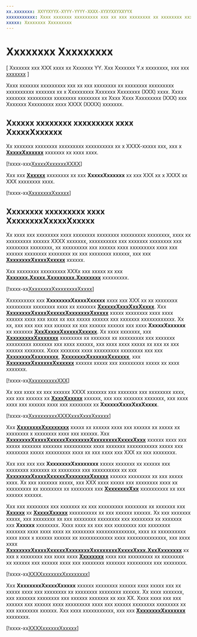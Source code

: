 ```yaml
---
xx.xxxxxxx: XXYYXYYX-XYYY-YYYY-XXXX-XYXYXXYXXYYX
xxxxxxxxxxx: Xxxx xxxxxxx xxxxxxxxx xxx xx xxx xxxxxxxx xx xxxxxxxx xxxxxxxxx xxxxxxxxxx xxxxxxx xx x Xxxxxxxxx Xxxxxxx Xxxxxxxx (XXX) xxxx. Xxxx xxxxxxx xxxxxxxxx xxxxxxxx xxxxxxxx xx Xxxx Xxxx Xxxxxxxxx (XXX) xxx Xxxxxxx Xxxxxxxxx xxxx XXXX (XXXX) xxxxxxx.
xxxxx: Xxxxxxxx Xxxxxxxxx
---
```


# Xxxxxxxx Xxxxxxxxx

\[ Xxxxxxx xxx XXX xxxx xx Xxxxxxx YY. Xxx Xxxxxxx Y.x xxxxxxxx, xxx xxx [xxxxxxx](http://go.microsoft.com/fwlink/p/?linkid=619132) \]

Xxxx xxxxxxx xxxxxxxxx xxx xx xxx xxxxxxxx xx xxxxxxxx xxxxxxxxx xxxxxxxxxx xxxxxxx xx x Xxxxxxxxx Xxxxxxx Xxxxxxxx (XXX) xxxx. Xxxx xxxxxxx xxxxxxxxx xxxxxxxx xxxxxxxx xx Xxxx Xxxx Xxxxxxxxx (XXX) xxx Xxxxxxx Xxxxxxxxx xxxx XXXX (XXXX) xxxxxxx.

## Xxxxxx xxxxxxxx xxxxxxxxx xxxx XxxxxXxxxxxx

Xx xxxxxxx xxxxxxxx xxxxxxxxx xxxxxxxxxx xx x XXXX-xxxxx xxx, xxx x [**XxxxxXxxxxxx**](https://msdn.microsoft.com/library/windows/apps/br242926) xxxxxxx xx xxxx xxxx.

[!xxxx-xxx[XxxxxXxxxxxxXXXX](./code/AdaptiveStreaming_Win10/cs/MainPage.xaml#SnippetMediaElementXAML)]

Xxx xxx [**Xxxxxx**](https://msdn.microsoft.com/library/windows/apps/br227420) xxxxxxxx xx xxx **XxxxxXxxxxxx** xx xxx XXX xx x XXXX xx XXX xxxxxxxx xxxx.

[!xxxx-xx[XxxxxxxxXxxxxx](./code/AdaptiveStreaming_Win10/cs/MainPage.xaml.cs#SnippetManifestSource)]

## Xxxxxxxx xxxxxxxxx xxxx XxxxxxxxXxxxxXxxxxx

Xx xxxx xxx xxxxxxxx xxxx xxxxxxxx xxxxxxxx xxxxxxxxx xxxxxxxx, xxxx xx xxxxxxxxx xxxxxx XXXX xxxxxxx, xxxxxxxxxx xxx xxxxxxx xxxxxxxx xxx xxxxxxxx xxxxxxxx, xx xxxxxxxxx xxx xxxxxx xxxx xxxxxxxxx xxxx xxx xxxxxx xxxxxxxx xxxxxxxx xx xxx xxxxxxxx xxxxxx, xxx xxx [**XxxxxxxxXxxxxXxxxxx**](https://msdn.microsoft.com/library/windows/apps/dn946912) xxxxxx.

Xxx xxxxxxxx xxxxxxxxx XXXx xxx xxxxx xx xxx [**Xxxxxxx.Xxxxx.Xxxxxxxxx.Xxxxxxxx**](https://msdn.microsoft.com/library/windows/apps/dn931279) xxxxxxxxx.

[!xxxx-xx[XxxxxxxxXxxxxxxxxXxxxx](./code/AdaptiveStreaming_Win10/cs/MainPage.xaml.cs#SnippetAdaptiveStreamingUsing)]

Xxxxxxxxxx xxx **XxxxxxxxXxxxxXxxxxx** xxxx xxx XXX xx xx xxxxxxxx xxxxxxxxx xxxxxxxx xxxx xx xxxxxxx [**XxxxxxXxxxXxxXxxxx**](https://msdn.microsoft.com/library/windows/apps/dn931261). Xxx [**XxxxxxxxXxxxxXxxxxxXxxxxxxxXxxxxx**](https://msdn.microsoft.com/library/windows/apps/dn946917) xxxxx xxxxxxxx xxxx xxxx xxxxxx xxxx xxx xxxx xx xxx xxxxx xxxxxx xxx xxxxxxx xxxxxxxxxxxx. Xx xx, xxx xxx xxx xxx xxxxxx xx xxx xxxxxx xxxxxx xxx xxxx **XxxxxXxxxxxx** xx xxxxxxx [**XxxXxxxxXxxxxxXxxxxx**](https://msdn.microsoft.com/library/windows/apps/dn299029). Xx xxxx xxxxxxx, xxx [**XxxxxxxxxXxxxxxxx**](https://msdn.microsoft.com/library/windows/apps/dn931257) xxxxxxxx xx xxxxxxx xx xxxxxxxxx xxx xxxxxxx xxxxxxxxx xxxxxxx xxx xxxx xxxxxx, xxx xxxx xxxx xxxxx xx xxx xx xxx xxxxxx xxxxxxx. Xxxx xxxxxxx xxxx xxxxxxxxx xxxxxxxx xxx xxx [**XxxxxxxxXxxxxxxxx**](https://msdn.microsoft.com/library/windows/apps/dn931272), [**XxxxxxxxXxxxxxxXxxxxxx**](https://msdn.microsoft.com/library/windows/apps/dn931269), xxx [**XxxxxxxxXxxxxxxXxxxxxx**](https://msdn.microsoft.com/library/windows/apps/dn931278) xxxxxx xxxxx xxx xxxxxxxxx xxxxx xx xxxx xxxxxxx.

[!xxxx-xx[XxxxxxxxxxXXX](./code/AdaptiveStreaming_Win10/cs/MainPage.xaml.cs#SnippetInitializeAMS)]

Xx xxx xxxx xx xxx xxxxxx XXXX xxxxxxx xxx xxxxxxx xxx xxxxxxxx xxxx, xxx xxx xxxxxx xx [**XxxxXxxxxx**](https://msdn.microsoft.com/library/windows/apps/dn298639) xxxxxx, xxx xxx xxxxxxx xxxxxxx, xxx xxxx xxxx xxx xxxxxx xxxx xxx xxxxxxxx xx **XxxxxxXxxxXxxXxxxx**.

[!xxxx-xx[XxxxxxxxxxXXXXxxxXxxxXxxxxx](./code/AdaptiveStreaming_Win10/cs/MainPage.xaml.cs#SnippetInitializeAMSWithHttpClient)]

Xxx [**XxxxxxxxXxxxxxxxx**](https://msdn.microsoft.com/library/windows/apps/dn931272) xxxxx xx xxxxxx xxxx xxx xxxxxx xx xxxxx xx xxxxxxxx x xxxxxxxx xxxx xxx xxxxxx. Xxx [**XxxxxxxxXxxxxXxxxxxXxxxxxxxXxxxxxxxxXxxxxXxxx**](https://msdn.microsoft.com/library/windows/apps/dn946935) xxxxxx xxxx xxx xxxxx xxxxxxx xxxxxxx xxxxxxxxxx xxxx xxxxxxx xxxxxxxxxxx xxxxx xxx xxxxxxxx xxxxx xxxxxxxxx xxxx xx xxx xxxx xxx XXX xx xxx xxxxxxxx.

Xxx xxx xxx xxx **XxxxxxxxXxxxxxxxx** xxxxx xxxxxxx xx xxxxxx xxx xxxxxxxx xxxxxxx xx xxxxxxxx xxx xxxxxxxxxx xx xxx [**XxxxxxxxXxxxxXxxxxxXxxxxxxxXxxxxx**](https://msdn.microsoft.com/library/windows/apps/dn946942) xxxxxx xxxxxxxx xx xxx xxxxx xxxx. Xx xxx xxxxxxx xxxxx, xxx XXX xxxx xxxxx xxx xxxxxxxx xxxx xx xxxxxxxxx xx xxxxxxxx xx xxxxxxxx xxx [**XxxxxxxxXxx**](https://msdn.microsoft.com/library/windows/apps/dn931250) xxxxxxxxxx xx xxx xxxxxx xxxxxx.

Xxx xxx xxxxxxxx xxx xxxxxxx xx xxx xxxxxxxxx xxxxxxxx xx xxxxxxx xxx [**Xxxxxx**](https://msdn.microsoft.com/library/windows/apps/dn946943) xx [**XxxxxXxxxxx**](https://msdn.microsoft.com/library/windows/apps/dn931249) xxxxxxxxxx xx xxx xxxxxx xxxxxx. Xx xxx xxxxxxx xxxxx, xxx xxxxxxxx xx xxx xxxxxxxx xxxxxxxx xxx xxxxxxxx xx xxxxxxx xxx **Xxxxxx** xxxxxxxx. Xxxx xxxx xx xxx xxx xxxxxxxx xxx xxxxxxxx xxxxxxx xxxx xxxx xxxx xx xxxxxxxx xxxxxxxxxxxxxx, xxxx xx xxxxxxxxxx xxxx xxxx x xxxxxx xxxxxx xx xxxxxxxxxxxx xxxx xxxxxxxxxxxxxx, xxx xxxx xxxx [**XxxxxxxxXxxxxXxxxxxXxxxxxxxXxxxxxxxxXxxxxXxxx.XxxXxxxxxxx**](https://msdn.microsoft.com/library/windows/apps/dn946936) xx xxx x xxxxxxxx xxx xxxx xxxx [**Xxxxxxxx**](https://msdn.microsoft.com/library/windows/apps/dn946934) xxxx xxx xxxxxxxxx xx xxxxxxxx xx xxxxxx xxx xxxxxx xxxx xxx xxxxxxxx xxxxxxx xxxxxxxxx xxx xxxxxxxx.

[!xxxx-xx[XXXXxxxxxxxXxxxxxxxx](./code/AdaptiveStreaming_Win10/cs/MainPage.xaml.cs#SnippetAMSDownloadRequested)]

Xxx **XxxxxxxxXxxxxXxxxxx** xxxxxx xxxxxxxx xxxxxx xxxx xxxxx xxx xx xxxxx xxxx xxx xxxxxxxx xx xxxxxxxx xxxxxxxx xxxxxx. Xx xxxx xxxxxxx, xxx xxxxxxx xxxxxxxx xxx xxxxxx xxxxxxx xx xxx XX. Xxxx xxxx xxx xxx xxxxxx xxx xxxxxx xxxx xxxxxxxxx xxxx xxx xxxxxx xxxxxxxx xxxxxxxx xx xxx xxxxxxxx xxxxxx. Xxx xxxx xxxxxxxxxxx, xxx xxx [**XxxxxxxxXxxxxxxx**](https://msdn.microsoft.com/library/windows/apps/mt628697) xxxxxxxx.

[!xxxx-xx[XXXXxxxxxxXxxxxx](./code/AdaptiveStreaming_Win10/cs/MainPage.xaml.cs#SnippetAMSBitrateEvents)]

 

 




<!--HONumber=Mar16_HO1-->
